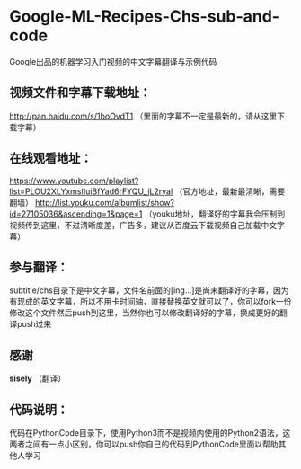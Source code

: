 # Google-ML-Recipes-Chs-sub-and-code
Google出品的机器学习入门视频的中文字幕翻译与示例代码

## 视频文件和字幕下载地址：
  http://pan.baidu.com/s/1boOvdT1 （里面的字幕不一定是最新的，请从这里下载字幕）

## 在线观看地址： 
  https://www.youtube.com/playlist?list=PLOU2XLYxmsIIuiBfYad6rFYQU_jL2ryal （官方地址，最新最清晰，需要翻墙）
  http://list.youku.com/albumlist/show?id=27105036&ascending=1&page=1 （youku地址，翻译好的字幕我会压制到视频传到这里，不过清晰度差，广告多，建议从百度云下载视频自己加载中文字幕）

## 参与翻译：
  subtitle/chs目录下是中文字幕，文件名前面的[ing...]是尚未翻译好的字幕，因为有现成的英文字幕，所以不用卡时间轴，直接替换英文就可以了，你可以fork一份修改这个文件然后push到这里，当然你也可以修改翻译好的字幕，换成更好的翻译push过来 
  
## 感谢
  **sisely** （翻译）
  
## 代码说明：
  代码在PythonCode目录下，使用Python3而不是视频内使用的Python2语法，这两者之间有一点小区别，你可以push你自己的代码到PythonCode里面以帮助其他人学习


